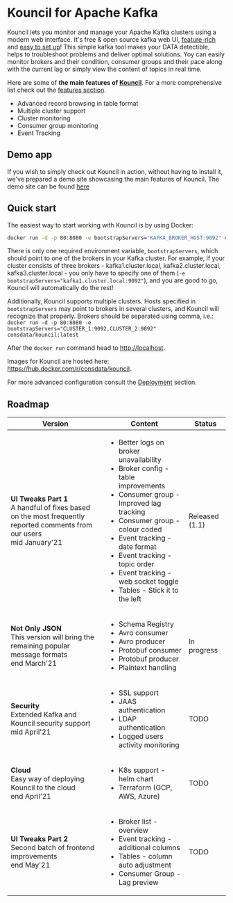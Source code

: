 # Kouncil for Apache Kafka

Kouncil lets you monitor and manage your Apache Kafka clusters using a modern web interface. It's free & open source kafka web UI, [feature-rich](FEATURES.md#features) and [easy to set up](#quick-start)! This simple kafka tool makes your DATA detectible, helps to troubleshoot problems and deliver optimal solutions. Yoy can easily monitor brokers and their condition, consumer groups and their pace along with the current lag or simply view the content of topics in real time.

Here are some of **the main features of [Kouncil](https://kouncil.io)**. For a more comprehensive list check out the [features section](FEATURES.md#features).
* Advanced record browsing in table format
* Multiple cluster support
* Cluster monitoring
* Consumer group monitoring
* Event Tracking

## Demo app

If you wish to simply check out Kouncil in action, without having to install it, we've prepared a demo site showcasing the main features of Kouncil. The demo site can be found [here](https://kouncil-demo.web.app/)

## Quick start

The easiest way to start working with Kouncil is by using Docker:

```bash
docker run -d -p 80:8080 -e bootstrapServers="KAFKA_BROKER_HOST:9092" consdata/kouncil:latest
```
There is only one required environment variable, `bootstrapServers`, which should point to one of the brokers in your Kafka cluster. For example, if your cluster consists of three brokers - kafka1.cluster.local, kafka2.cluster.local, kafka3.cluster.local - you only have to specify one of them (`-e bootstrapServers="kafka1.cluster.local:9092"`), and you are good to go, Kouncil will automatically do the rest!

Additionally, Kouncil supports multiple clusters. Hosts specified in `bootstrapServers` may point to brokers in several clusters, and Kouncil will recognize that properly. Brokers should be separated using comma, i.e.: `docker run -d -p 80:8080 -e bootstrapServers="CLUSTER_1:9092,CLUSTER_2:9092" consdata/kouncil:latest`

After the `docker run` command head to [http://localhost](http://localhost).

Images for Kouncil are hosted here: https://hub.docker.com/r/consdata/kouncil.

For more advanced configuration consult the [Deployment](DEPLOYMENT.md#deployment) section.

## Roadmap

| Version                                                                                                                            | Content                                                                                                                                                                                                                                                                                                                                                              | Status |
|------------------------------------------------------------------------------------------------------------------------------------|----------------------------------------------------------------------------------------------------------------------------------------------------------------------------------------------------------------------------------------------------------------------------------------------------------------------------------------------------------------------|--|
| <b>UI Tweaks Part 1</b>  <br> A handful of fixes based on the most frequently reported comments from our users <br> mid January'21 | <ul> <li> Better logs on broker unavailability <li> Broker config - table improvements </li> <li> Consumer group - Improved lag tracking </li> <li> Consumer group - colour coded </li> <li> Event tracking - date format </li> <li> Event tracking - topic order </li> <li> Event tracking - web socket toggle </li> <li> Tables - Stick it to the left </li> </ul> | Released (1.1) |
| <b> Not Only JSON </b>  <br> This version will bring the remaining popular message formats <br> end March'21                    | <ul> <li> Schema Registry </li> <li> Avro consumer</li> <li> Avro producer</li><li>Protobuf consumer</li><li>Protobuf producer</li><li>Plaintext handling</li> </ul>                                                                                                                                                                                                 | In progress |
| <b> Security </b>  <br> Extended Kafka and Kouncil security support <br> mid April'21                                              | <ul> <li> SSL support</li> <li> JAAS authentication </li> <li> LDAP authentication</li> <li> Logged users activity monitoring</li>  </ul>                                                                                                                                                                                                                                                                      | TODO |
| <b> Cloud </b> <br>Easy way of deploying Kouncil to the cloud<br> end April'21                                                     | <ul> <li>K8s support - helm chart</li>  <li> Terraform (GCP, AWS, Azure) </li> </ul>                                                                                                                                                                                                                                                                                 | TODO |
| <b> UI Tweaks Part 2 </b> <br>Second batch of frontend improvements<br>end May'21                                                | <ul> <li>Broker list - overview</li> <li>Event tracking - additional columns </li>  <li>Tables - column auto adjustment </li>  <li>Consumer Group - Lag preview </li>  </li>                                                                                                                                                                                         | TODO |
